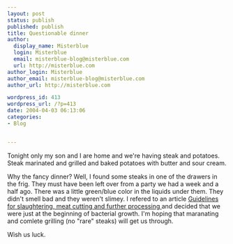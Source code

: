 ```yaml
---
layout: post
status: publish
published: publish
title: Questionable dinner
author:
  display_name: Misterblue
  login: Misterblue
  email: misterblue-blog@misterblue.com
  url: http://misterblue.com
author_login: Misterblue
author_email: misterblue-blog@misterblue.com
author_url: http://misterblue.com

wordpress_id: 413
wordpress_url: /?p=413
date: 2004-04-03 06:13:06
categories:
- Blog


---
```

<p>
Tonight only my son and I are home and we're having steak and potatoes.
Steak marinated and grilled and baked potatoes with butter and sour
cream.
</p>
<p>
Why the fancy dinner?
Well, I found some steaks in one of the drawers in the frig.  They must
have been left over from a party we had a week and a half ago.
There was a little green/blue color in the liquids under them.
They didn't smell bad and they weren't slimey.
I refered to an article 
<a href="http://www.fao.org/DOCREP/004/T0279E/T0279E03.htm">
Guidelines for slaughtering, meat cutting and further processing
</a>
and decided that we were just at the beginning of bacterial growth.
I'm hoping that maranating and comlete grilling (no "rare" steaks)
will get us through.
</p>
<p>
Wish us luck.
</p>
